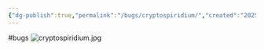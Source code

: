 ```yaml
---
{"dg-publish":true,"permalink":"/bugs/cryptospiridium/","created":"2025-01-02T10:32:34.963-06:00"}
---
```


#bugs 
![cryptospiridium.jpg](/img/user/Secondary/Images/cryptospiridium.jpg)

